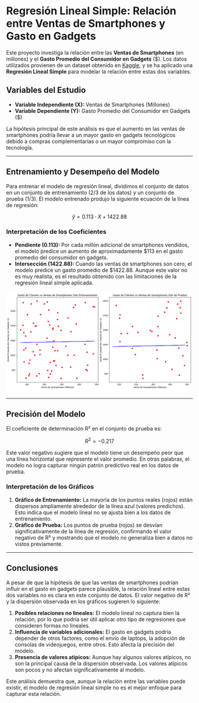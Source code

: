 # Regresión Lineal Simple: Relación entre Ventas de Smartphones y Gasto en Gadgets

Este proyecto investiga la relación entre las **Ventas de Smartphones** (en millones) y el **Gasto Promedio del Consumidor en Gadgets** ($). Los datos utilizados provienen de un dataset obtenido en [Kaggle](https://www.kaggle.com/), y se ha aplicado una **Regresión Lineal Simple** para modelar la relación entre estas dos variables.

## Variables del Estudio

- **Variable Independiente (X):** Ventas de Smartphones (Millones)
- **Variable Dependiente (Y):** Gasto Promedio del Consumidor en Gadgets ($)

La hipótesis principal de este análisis es que el aumento en las ventas de smartphones podría llevar a un mayor gasto en gadgets tecnológicos debido a compras complementarias o un mayor compromiso con la tecnología.

---

## Entrenamiento y Desempeño del Modelo

Para entrenar el modelo de regresión lineal, dividimos el conjunto de datos en un conjunto de entrenamiento (2/3 de los datos) y un conjunto de prueba (1/3). El modelo entrenado produjo la siguiente ecuación de la línea de regresión:

$$
\hat{y} = 0.113 \cdot X + 1422.88
$$

### Interpretación de los Coeficientes

- **Pendiente (0.113):** Por cada millón adicional de smartphones vendidos, el modelo predice un aumento de aproximadamente $113 en el gasto promedio del consumidor en gadgets.
- **Intersección (1422.88):** Cuando las ventas de smartphones son cero, el modelo predice un gasto promedio de $1422.88. Aunque este valor no es muy realista, es el resultado obtenido con las limitaciones de la regresión lineal simple aplicada.

![Gráfico de Entrenamiento y Pruba](Figure_1.png)

---

## Precisión del Modelo

El coeficiente de determinación R² en el conjunto de prueba es:

$$
R^2 = -0.217
$$

Este valor negativo sugiere que el modelo tiene un desempeño peor que una línea horizontal que represente el valor promedio. En otras palabras, el modelo no logra capturar ningún patrón predictivo real en los datos de prueba.

### Interpretación de los Gráficos

1. **Gráfico de Entrenamiento:** La mayoría de los puntos reales (rojos) están dispersos ampliamente alrededor de la línea azul (valores predichos). Esto indica que el modelo lineal no se ajusta bien a los datos de entrenamiento.
2. **Gráfico de Prueba:** Los puntos de prueba (rojos) se desvían significativamente de la línea de regresión, confirmando el valor negativo de R² y mostrando que el modelo no generaliza bien a datos no vistos previamente.

---

## Conclusiones

A pesar de que la hipótesis de que las ventas de smartphones podrían influir en el gasto en gadgets parece plausible, la relación lineal entre estas dos variables no es clara en este conjunto de datos. El valor negativo de R² y la dispersión observada en los gráficos sugieren lo siguiente:

1. **Posibles relaciones no lineales:** El modelo lineal no captura bien la relación, por lo que podría ser útil aplicar otro tipo de regresiones que consideren formas no lineales.
2. **Influencia de variables adicionales:** El gasto en gadgets podría depender de otros factores, como el envío de laptops, la adopción de consolas de videojuegos, entre otros. Esto afecta la precisión del modelo.
3. **Presencia de valores atípicos:** Aunque hay algunos valores atípicos, no son la principal causa de la dispersión observada. Los valores atípicos son pocos y no afectan significativamente al modelo.

Este análisis demuestra que, aunque la relación entre las variables puede existir, el modelo de regresión lineal simple no es el mejor enfoque para capturar esta relación.
